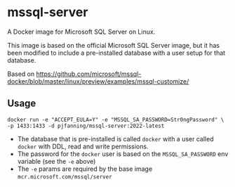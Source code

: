 # mssql-server

A Docker image for Microsoft SQL Server on Linux.

This image is based on the official Microsoft SQL Server image, but it has been modified to
include a pre-installed database with a user setup for that database.

Based on https://github.com/microsoft/mssql-docker/blob/master/linux/preview/examples/mssql-customize/

## Usage

```
docker run -e "ACCEPT_EULA=Y" -e "MSSQL_SA_PASSWORD=Str0ngPassword" \
-p 1433:1433 -d pjfanning/mssql-server:2022-latest
```

* The database that is pre-installed is called `docker` with a user called `docker` with DDL, read and write permissions.
* The password for the `docker` user is based on the `MSSQL_SA_PASSWORD` env variable (see the `-e` above)
* The `-e` params are required by the base image `mcr.microsoft.com/mssql/server`
